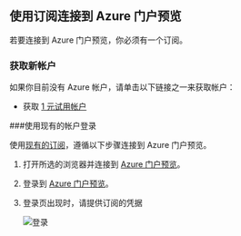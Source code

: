 <!--
includes/azure-include-getting-started-v12portal-gettings-an-account.md

Latest Freshness check:  2016-04-11 , carlrab.

As of circa 2016-04-11, the following topics might include this include:
articles/sql-database/sql-database-get-started-tutorial.md

-->
## 使用订阅连接到 Azure 门户预览

若要连接到 Azure 门户预览，你必须有一个订阅。

### 获取新帐户

如果你目前没有 Azure 帐户，请单击以下链接之一来获取帐户：

- 获取 [1 元试用帐户](https://www.azure.cn/pricing/1rmb-trial/)

###使用现有的帐户登录

使用[现有的订阅](https://account.windowsazure.cn/Home/Index)，遵循以下步骤连接到 Azure 门户预览。

1. 打开所选的浏览器并连接到 [Azure 门户预览](https://portal.azure.cn/)。

1. 登录到 [Azure 门户预览](https://portal.azure.cn/)。

1. 登录页出现时，请提供订阅的凭据

   ![登录](./media/azure-getting-started-portal-login/login.png)

<!---HONumber=Mooncake_0425_2016-->